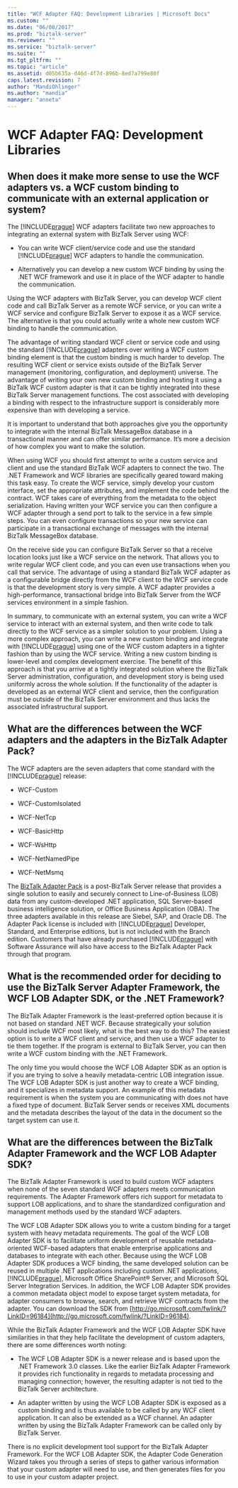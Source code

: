```yaml
---
title: "WCF Adapter FAQ: Development Libraries | Microsoft Docs"
ms.custom: ""
ms.date: "06/08/2017"
ms.prod: "biztalk-server"
ms.reviewer: ""
ms.service: "biztalk-server"
ms.suite: ""
ms.tgt_pltfrm: ""
ms.topic: "article"
ms.assetid: d05b635a-d46d-4f7d-896b-8ed7a799e80f
caps.latest.revision: 7
author: "MandiOhlinger"
ms.author: "mandia"
manager: "anneta"
---
```

# WCF Adapter FAQ: Development Libraries
## When does it make more sense to use the WCF adapters vs. a WCF custom binding to communicate with an external application or system?  
 The [!INCLUDE[prague](../includes/prague-md.md)] WCF adapters facilitate two new approaches to integrating an external system with BizTalk Server using WCF:  
  
-   You can write WCF client/service code and use the standard [!INCLUDE[prague](../includes/prague-md.md)] WCF adapters to handle the communication.  
  
-   Alternatively you can develop a new custom WCF binding by using the .NET WCF framework and use it in place of the WCF adapter to handle the communication.  
  
 Using the WCF adapters with BizTalk Server, you can develop WCF client code and call BizTalk Server as a remote WCF service, or you can write a WCF service and configure BizTalk Server to expose it as a WCF service. The alternative is that you could actually write a whole new custom WCF binding to handle the communication.  
  
 The advantage of writing standard WCF client or service code and using the standard [!INCLUDE[prague](../includes/prague-md.md)] adapters over writing a WCF custom binding element is that the custom binding is much harder to develop. The resulting WCF client or service exists outside of the BizTalk Server management (monitoring, configuration, and deployment) universe. The advantage of writing your own new custom binding and hosting it using a BizTalk WCF custom adapter is that it can be tightly integrated into these BizTalk Server management functions. The cost associated with developing a binding with respect to the infrastructure support is considerably more expensive than with developing a service.  
  
 It is important to understand that both approaches give you the opportunity to integrate with the internal BizTalk MessageBox database in a transactional manner and can offer similar performance. It’s more a decision of how complex you want to make the solution.  
  
 When using WCF you should first attempt to write a custom service and client and use the standard BizTalk WCF adapters to connect the two. The .NET Framework and WCF libraries are specifically geared toward making this task easy. To create the WCF service, simply develop your custom interface, set the appropriate attributes, and implement the code behind the contract. WCF takes care of everything from the metadata to the object serialization. Having written your WCF service you can then configure a WCF adapter through a send port to talk to the service in a few simple steps. You can even configure transactions so your new service can participate in a transactional exchange of messages with the internal BizTalk MessageBox database.  
  
 On the receive side you can configure BizTalk Server so that a receive location looks just like a WCF service on the network. That allows you to write regular WCF client code, and you can even use transactions when you call that service. The advantage of using a standard BizTalk WCF adapter as a configurable bridge directly from the WCF client to the WCF service code is that the development story is very simple. A WCF adapter provides a high-performance, transactional bridge into BizTalk Server from the WCF services environment in a simple fashion.  
  
 In summary, to communicate with an external system, you can write a WCF service to interact with an external system, and then write code to talk directly to the WCF service as a simpler solution to your problem. Using a more complex approach, you can write a new custom binding and integrate with [!INCLUDE[prague](../includes/prague-md.md)] using one of the WCF custom adapters in a tighter fashion than by using the WCF service. Writing a new custom binding is lower-level and complex development exercise. The benefit of this approach is that you arrive at a tightly integrated solution where the BizTalk Server administration, configuration, and development story is being used uniformly across the whole solution. If the functionality of the adapter is developed as an external WCF client and service, then the configuration must be outside of the BizTalk Server environment and thus lacks the associated infrastructural support.  
  
## What are the differences between the WCF adapters and the adapters in the BizTalk Adapter Pack?  
 The WCF adapters are the seven adapters that come standard with the [!INCLUDE[prague](../includes/prague-md.md)] release:  
  
-   WCF-Custom  
  
-   WCF-CustomIsolated  
  
-   WCF-NetTcp  
  
-   WCF-BasicHttp  
  
-   WCF-WsHttp  
  
-   WCF-NetNamedPipe  
  
-   WCF-NetMsmq  
  
 The [BizTalk Adapter Pack](http://www.microsoft.com/biztalk/en/us/adapter-pack.aspx) is a post-BizTalk Server release that provides a single solution to easily and securely connect to Line-of-Business (LOB) data from any custom-developed .NET application, SQL Server-based business intelligence solution, or Office Business Application (OBA). The three adapters available in this release are Siebel, SAP, and Oracle DB. The Adapter Pack license is included with [!INCLUDE[prague](../includes/prague-md.md)] Developer, Standard, and Enterprise editions, but is not included with the Branch edition. Customers that have already purchased [!INCLUDE[prague](../includes/prague-md.md)] with Software Assurance will also have access to the BizTalk Adapter Pack through that program.  
  
## What is the recommended order for deciding to use the BizTalk Server Adapter Framework, the WCF LOB Adapter SDK, or the .NET Framework?  
 The BizTalk Adapter Framework is the least-preferred option because it is not based on standard .NET WCF. Because strategically your solution should include WCF most likely, what is the best way to do this? The easiest option is to write a WCF client and service, and then use a WCF adapter to tie them together. If the program is external to BizTalk Server, you can then write a WCF custom binding with the .NET Framework.  
  
 The only time you would choose the WCF LOB Adapter SDK as an option is if you are trying to solve a heavily metadata-centric LOB integration issue. The WCF LOB Adapter SDK is just another way to create a WCF binding, and it specializes in metadata support. An example of this metadata requirement is when the system you are communicating with does not have a fixed type of document. BizTalk Server sends or receives XML documents and the metadata describes the layout of the data in the document so the target system can use it.  
  
## What are the differences between the BizTalk Adapter Framework and the WCF LOB Adapter SDK?  
 The BizTalk Adapter Framework is used to build custom WCF adapters when none of the seven standard WCF adapters meets communication requirements. The Adapter Framework offers rich support for metadata to support LOB applications, and to share the standardized configuration and management methods used by the standard WCF adapters.  
  
 The WCF LOB Adapter SDK allows you to write a custom binding for a target system with heavy metadata requirements. The goal of the WCF LOB Adapter SDK is to facilitate uniform development of reusable metadata-oriented WCF-based adapters that enable enterprise applications and databases to integrate with each other. Because using the WCF LOB Adapter SDK produces a WCF binding, the same developed solution can be reused in multiple .NET applications including custom .NET applications, [!INCLUDE[prague](../includes/prague-md.md)], Microsoft Office SharePoint® Server, and Microsoft SQL Server Integration Services. In addition, the WCF LOB Adapter SDK provides a common metadata object model to expose target system metadata, for adapter consumers to browse, search, and retrieve WCF contracts from the adapter. You can download the SDK from [http://go.microsoft.com/fwlink/?LinkID=96184](http://go.microsoft.com/fwlink/?LinkID=96184).  
  
 While the BizTalk Adapter Framework and the WCF LOB Adapter SDK have similarities in that they help facilitate the development of custom adapters, there are some differences worth noting:  
  
-   The WCF LOB Adapter SDK is a newer release and is based upon the .NET Framework 3.0 classes. Like the earlier BizTalk Adapter Framework it provides rich functionality in regards to metadata processing and managing connection; however, the resulting adapter is not tied to the BizTalk Server architecture.  
  
-   An adapter written by using the WCF LOB Adapter SDK is exposed as a custom binding and is thus available to be called by any WCF client application. It can also be extended as a WCF channel. An adapter written by using the BizTalk Adapter Framework can be called only by BizTalk Server.  
  
 There is no explicit development tool support for the BizTalk Adapter Framework. For the WCF LOB Adapter SDK, the Adapter Code Generation Wizard takes you through a series of steps to gather various information that your custom adapter will need to use, and then generates files for you to use in your custom adapter project.